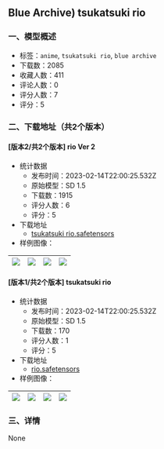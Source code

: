 ## Blue Archive) tsukatsuki rio
### 一、模型概述

- 标签：`anime`, `tsukatsuki rio`, `blue archive`
- 下载数：2085
- 收藏人数：411
- 评论人数：0
- 评分人数：7
- 评分：5

### 二、下载地址（共2个版本）

#### [版本2/共2个版本] rio Ver 2

- 统计数据
  - 发布时间：2023-02-14T22:00:25.532Z
  - 原始模型：SD 1.5
  - 下载数：1915
  - 评分人数：6
  - 评分：5
- 下载地址
  - [tsukatsuki rio.safetensors](https://civitai.com/api/download/models/9433)
- 样例图像：

| <img src="https://image.civitai.com/xG1nkqKTMzGDvpLrqFT7WA/0ee4f041-b3b6-457a-a339-aedb4be5ce00/width=450/90738.jpeg" /> | <img src="https://image.civitai.com/xG1nkqKTMzGDvpLrqFT7WA/d943192a-f67d-4f1f-e1e3-a4a2fe77ca00/width=450/90737.jpeg" /> | <img src="https://image.civitai.com/xG1nkqKTMzGDvpLrqFT7WA/77c8575e-b42e-46f7-d4f7-c6a93e2b9100/width=450/90736.jpeg" /> | <img src="https://image.civitai.com/xG1nkqKTMzGDvpLrqFT7WA/54ab9c6c-5a35-4a6d-254b-d49d08bca900/width=450/90735.jpeg" /> |
| ---- | ---- | ---- | ---- |

#### [版本1/共2个版本] tsukatsuki rio

- 统计数据
  - 发布时间：2023-02-14T22:00:25.532Z
  - 原始模型：SD 1.5
  - 下载数：170
  - 评分人数：1
  - 评分：5
- 下载地址
  - [rio.safetensors](https://civitai.com/api/download/models/9398)
- 样例图像：

| <img src="https://image.civitai.com/xG1nkqKTMzGDvpLrqFT7WA/e9c42062-fee7-453b-b26e-971205270700/width=450/90346.jpeg" /> | <img src="https://image.civitai.com/xG1nkqKTMzGDvpLrqFT7WA/90fc2536-b9f2-413d-fa37-f2514346be00/width=450/90355.jpeg" /> | <img src="https://image.civitai.com/xG1nkqKTMzGDvpLrqFT7WA/fe562bc1-76cc-4f12-6c68-8a8d8591ca00/width=450/90354.jpeg" /> | <img src="https://image.civitai.com/xG1nkqKTMzGDvpLrqFT7WA/ff7c00b9-5c7b-4682-0830-47040db68700/width=450/90353.jpeg" /> |
| ---- | ---- | ---- | ---- |


### 三、详情
None